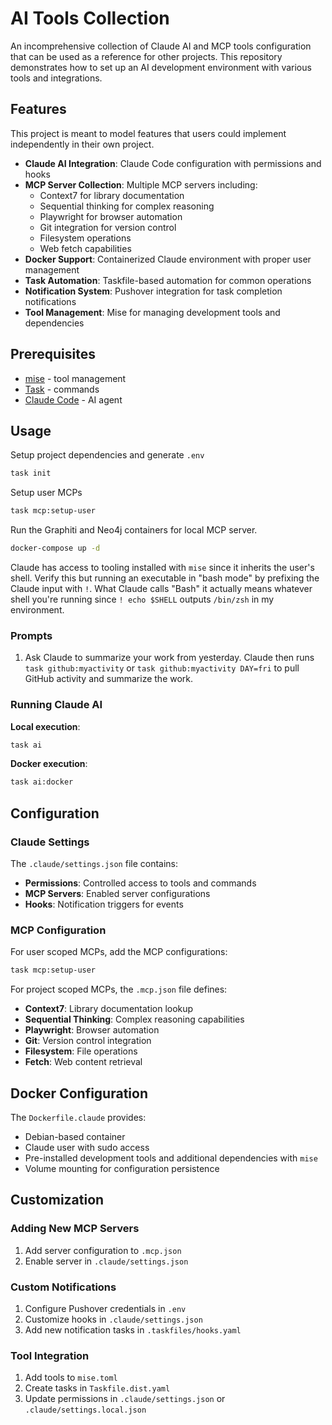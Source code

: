 # AI Tools Collection

An incomprehensive collection of Claude AI and MCP tools configuration that can be used as a reference for other projects. This repository demonstrates how to set up an AI development environment with various tools and integrations.

## Features

This project is meant to model features that users could implement independently in their own project.

-   **Claude AI Integration**: Claude Code configuration with permissions and hooks
-   **MCP Server Collection**: Multiple MCP servers including:
    -   Context7 for library documentation
    -   Sequential thinking for complex reasoning
    -   Playwright for browser automation
    -   Git integration for version control
    -   Filesystem operations
    -   Web fetch capabilities
-   **Docker Support**: Containerized Claude environment with proper user management
-   **Task Automation**: Taskfile-based automation for common operations
-   **Notification System**: Pushover integration for task completion notifications
-   **Tool Management**: Mise for managing development tools and dependencies

## Prerequisites

-   [mise](https://mise.jdx.dev/) - tool management
-   [Task](https://taskfile.dev/) - commands
-   [Claude Code](https://claude.ai/code) - AI agent

## Usage

Setup project dependencies and generate `.env`

```sh
task init
```

Setup user MCPs

```sh
task mcp:setup-user
```

Run the Graphiti and Neo4j containers for local MCP server.

```sh
docker-compose up -d
```

Claude has access to tooling installed with `mise` since it inherits the user's shell. Verify this but running an executable in "bash mode" by prefixing the Claude input with `!`. What Claude calls "Bash" it actually means whatever shell you're running since `! echo $SHELL` outputs `/bin/zsh` in my environment.

### Prompts

1. Ask Claude to summarize your work from yesterday. Claude then runs `task github:myactivity` or `task github:myactivity DAY=fri` to pull GitHub activity and summarize the work.

### Running Claude AI

**Local execution**:

```sh
task ai
```

**Docker execution**:

```sh
task ai:docker
```

## Configuration

### Claude Settings

The `.claude/settings.json` file contains:

-   **Permissions**: Controlled access to tools and commands
-   **MCP Servers**: Enabled server configurations
-   **Hooks**: Notification triggers for events

### MCP Configuration

For user scoped MCPs, add the MCP configurations:

```sh
task mcp:setup-user
```

For project scoped MCPs, the `.mcp.json` file defines:

-   **Context7**: Library documentation lookup
-   **Sequential Thinking**: Complex reasoning capabilities
-   **Playwright**: Browser automation
-   **Git**: Version control integration
-   **Filesystem**: File operations
-   **Fetch**: Web content retrieval

## Docker Configuration

The `Dockerfile.claude` provides:

-   Debian-based container
-   Claude user with sudo access
-   Pre-installed development tools and additional dependencies with `mise`
-   Volume mounting for configuration persistence

## Customization

### Adding New MCP Servers

1. Add server configuration to `.mcp.json`
1. Enable server in `.claude/settings.json`

### Custom Notifications

1. Configure Pushover credentials in `.env`
1. Customize hooks in `.claude/settings.json`
1. Add new notification tasks in `.taskfiles/hooks.yaml`

### Tool Integration

1. Add tools to `mise.toml`
1. Create tasks in `Taskfile.dist.yaml`
1. Update permissions in `.claude/settings.json` or `.claude/settings.local.json`
